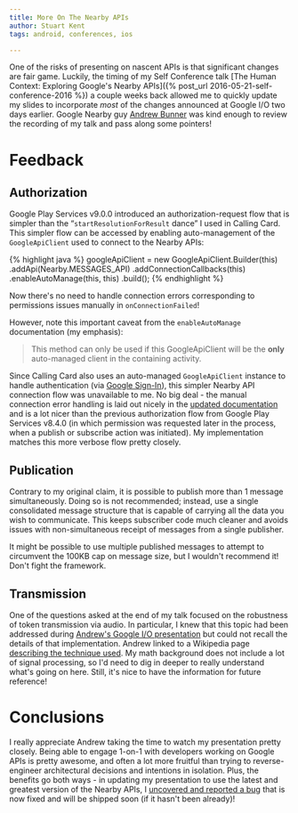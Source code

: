 ```yaml
---
title: More On The Nearby APIs
author: Stuart Kent
tags: android, conferences, ios

---
```


One of the risks of presenting on nascent APIs is that significant changes are fair game. Luckily, the timing of my Self Conference talk [The Human Context: Exploring Google's Nearby APIs]({% post_url 2016-05-21-self-conference-2016 %}) a couple weeks back allowed me to quickly update my slides to incorporate _most_ of the changes announced at Google I/O two days earlier. Google Nearby guy <a href="https://twitter.com/andrewbunner" target="_blank" rel="noopener noreferrer">Andrew Bunner</a> was kind enough to review the recording of my talk and pass along some pointers!

<!--more-->

# Feedback

## Authorization

Google Play Services v9.0.0 introduced an authorization-request flow that is simpler than the “`startResolutionForResult` dance” I used in Calling Card. This simpler flow can be accessed by enabling auto-management of the `GoogleApiClient` used to connect to the Nearby APIs:

{% highlight java %}
googleApiClient = new GoogleApiClient.Builder(this)
    .addApi(Nearby.MESSAGES_API)
    .addConnectionCallbacks(this)
    .enableAutoManage(this, this)
    .build();
{% endhighlight %}

Now there's no need to handle connection errors corresponding to permissions issues manually in `onConnectionFailed`!

However, note this important caveat from the `enableAutoManage` documentation (my emphasis):
    
> This method can only be used if this GoogleApiClient will be the **only** auto-managed client in the containing activity.
    
Since Calling Card also uses an auto-managed `GoogleApiClient` instance to handle authentication (via [Google Sign-In](https://developers.google.com/identity/sign-in/android/)), this simpler Nearby API connection flow was unavailable to me. No big deal - the manual connection error handling is laid out nicely in the [updated documentation](https://developers.google.com/nearby/messages/android/user-consent#manually_connect_to_googleapiclient) and is a lot nicer than the previous authorization flow from Google Play Services v8.4.0 (in which permission was requested later in the process, when a publish or subscribe action was initiated). My implementation matches this more verbose flow pretty closely.

## Publication

Contrary to my original claim, it is possible to publish more than 1 message simultaneously. Doing so is not recommended; instead, use a single consolidated message structure that is capable of carrying all the data you wish to communicate. This keeps subscriber code much cleaner and avoids issues with non-simultaneous receipt of messages from a single publisher.

It might be possible to use multiple published messages to attempt to circumvent the 100KB cap on message size, but I wouldn't recommend it! Don't fight the framework.

## Transmission

One of the questions asked at the end of my talk focused on the robustness of token transmission via audio. In particular, I knew that this topic had been addressed during [Andrew's Google I/O presentation](https://www.youtube.com/watch?v=Acdu2ZdBaZE&t=7m05s) but could not recall the details of that implementation. Andrew linked to a Wikipedia page [describing the technique used](https://en.wikipedia.org/wiki/Direct-sequence_spread_spectrum). My math background does not include a lot of signal processing, so I'd need to dig in deeper to really understand what's going on here. Still, it's nice to have the information for future reference!

# Conclusions

I really appreciate Andrew taking the time to watch my presentation pretty closely. Being able to engage 1-on-1 with developers working on Google APIs is pretty awesome, and often a lot more fruitful than trying to reverse-engineer architectural decisions and intentions in isolation. Plus, the benefits go both ways - in updating my presentation to use the latest and greatest version of the Nearby APIs, I [uncovered and reported a bug](https://twitter.com/andrewbunner/status/734825573105565696) that is now fixed and will be shipped soon (if it hasn't been already)!
